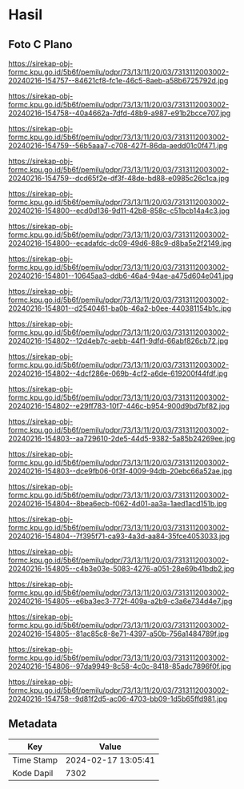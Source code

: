 # Hasil

## Foto C Plano

https://sirekap-obj-formc.kpu.go.id/5b6f/pemilu/pdpr/73/13/11/20/03/7313112003002-20240216-154757--84621cf8-fc1e-46c5-8aeb-a58b6725792d.jpg

https://sirekap-obj-formc.kpu.go.id/5b6f/pemilu/pdpr/73/13/11/20/03/7313112003002-20240216-154758--40a4662a-7dfd-48b9-a987-e91b2bcce707.jpg

https://sirekap-obj-formc.kpu.go.id/5b6f/pemilu/pdpr/73/13/11/20/03/7313112003002-20240216-154759--56b5aaa7-c708-427f-86da-aedd01c0f471.jpg

https://sirekap-obj-formc.kpu.go.id/5b6f/pemilu/pdpr/73/13/11/20/03/7313112003002-20240216-154759--dcd65f2e-df3f-48de-bd88-e0985c26c1ca.jpg

https://sirekap-obj-formc.kpu.go.id/5b6f/pemilu/pdpr/73/13/11/20/03/7313112003002-20240216-154800--ecd0d136-9d11-42b8-858c-c51bcb14a4c3.jpg

https://sirekap-obj-formc.kpu.go.id/5b6f/pemilu/pdpr/73/13/11/20/03/7313112003002-20240216-154800--ecadafdc-dc09-49d6-88c9-d8ba5e2f2149.jpg

https://sirekap-obj-formc.kpu.go.id/5b6f/pemilu/pdpr/73/13/11/20/03/7313112003002-20240216-154801--10645aa3-ddb6-46a4-94ae-a475d604e041.jpg

https://sirekap-obj-formc.kpu.go.id/5b6f/pemilu/pdpr/73/13/11/20/03/7313112003002-20240216-154801--d2540461-ba0b-46a2-b0ee-440381154b1c.jpg

https://sirekap-obj-formc.kpu.go.id/5b6f/pemilu/pdpr/73/13/11/20/03/7313112003002-20240216-154802--12d4eb7c-aebb-44f1-9dfd-66abf826cb72.jpg

https://sirekap-obj-formc.kpu.go.id/5b6f/pemilu/pdpr/73/13/11/20/03/7313112003002-20240216-154802--4dcf286e-069b-4cf2-a6de-619200f44fdf.jpg

https://sirekap-obj-formc.kpu.go.id/5b6f/pemilu/pdpr/73/13/11/20/03/7313112003002-20240216-154802--e29ff783-10f7-446c-b954-900d9bd7bf82.jpg

https://sirekap-obj-formc.kpu.go.id/5b6f/pemilu/pdpr/73/13/11/20/03/7313112003002-20240216-154803--aa729610-2de5-44d5-9382-5a85b24269ee.jpg

https://sirekap-obj-formc.kpu.go.id/5b6f/pemilu/pdpr/73/13/11/20/03/7313112003002-20240216-154803--dce9fb06-0f3f-4009-94db-20ebc66a52ae.jpg

https://sirekap-obj-formc.kpu.go.id/5b6f/pemilu/pdpr/73/13/11/20/03/7313112003002-20240216-154804--8bea6ecb-f062-4d01-aa3a-1aed1acd151b.jpg

https://sirekap-obj-formc.kpu.go.id/5b6f/pemilu/pdpr/73/13/11/20/03/7313112003002-20240216-154804--7f395f71-ca93-4a3d-aa84-35fce4053033.jpg

https://sirekap-obj-formc.kpu.go.id/5b6f/pemilu/pdpr/73/13/11/20/03/7313112003002-20240216-154805--c4b3e03e-5083-4276-a051-28e69b41bdb2.jpg

https://sirekap-obj-formc.kpu.go.id/5b6f/pemilu/pdpr/73/13/11/20/03/7313112003002-20240216-154805--e6ba3ec3-772f-409a-a2b9-c3a6e734d4e7.jpg

https://sirekap-obj-formc.kpu.go.id/5b6f/pemilu/pdpr/73/13/11/20/03/7313112003002-20240216-154805--81ac85c8-8e71-4397-a50b-756a1484789f.jpg

https://sirekap-obj-formc.kpu.go.id/5b6f/pemilu/pdpr/73/13/11/20/03/7313112003002-20240216-154806--97da9949-8c58-4c0c-8418-85adc7896f0f.jpg

https://sirekap-obj-formc.kpu.go.id/5b6f/pemilu/pdpr/73/13/11/20/03/7313112003002-20240216-154758--9d81f2d5-ac06-4703-bb09-1d5b65ffd981.jpg


## Metadata

| Key        | Value               |
| ---------- | ------------------- |
| Time Stamp | 2024-02-17 13:05:41 |
| Kode Dapil | 7302                |



